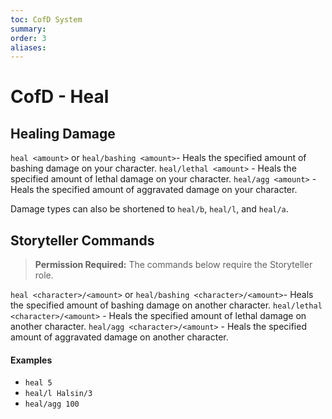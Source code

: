 ```yaml
---
toc: CofD System
summary:
order: 3
aliases:
---
```


# CofD - Heal

## Healing Damage

`heal <amount>` or `heal/bashing <amount>`- Heals the specified amount of bashing damage on your character.
`heal/lethal <amount>` - Heals the specified amount of lethal damage on your character.
`heal/agg <amount>` - Heals the specified amount of aggravated damage on your character.

Damage types can also be shortened to `heal/b`, `heal/l`, and `heal/a`.

## Storyteller Commands

> **Permission Required:** The commands below require the Storyteller role.

`heal <character>/<amount>` or `heal/bashing <character>/<amount>`- Heals the specified amount of bashing damage on another character.
`heal/lethal <character>/<amount>` - Heals the specified amount of lethal damage on another character.
`heal/agg <character>/<amount>` - Heals the specified amount of aggravated damage on another character.

#### Examples

- `heal 5`
- `heal/l Halsin/3`
- `heal/agg 100`
